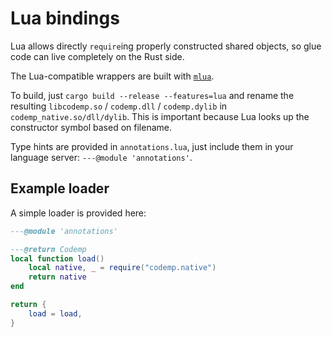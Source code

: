 # Lua bindings
Lua allows directly `require`ing properly constructed shared objects, so glue code can live completely on the Rust side.

The Lua-compatible wrappers are built with [`mlua`](https://github.com/mlua-rs/mlua).

To build, just `cargo build --release --features=lua` and rename the resulting `libcodemp.so` / `codemp.dll` / `codemp.dylib` in `codemp_native.so/dll/dylib`.
This is important because Lua looks up the constructor symbol based on filename.

Type hints are provided in `annotations.lua`, just include them in your language server: `---@module 'annotations'`.

## Example loader
A simple loader is provided here:

```lua
---@module 'annotations'

---@return Codemp
local function load()
	local native, _ = require("codemp.native")
	return native
end

return {
	load = load,
}
```

